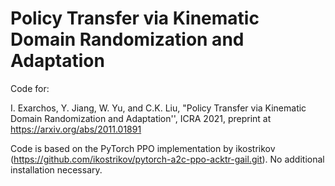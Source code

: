 # Policy Transfer via Kinematic Domain Randomization and Adaptation

Code for:

 I. Exarchos, Y. Jiang, W. Yu, and C.K. Liu, "Policy Transfer via Kinematic Domain Randomization and Adaptation'', ICRA 2021, preprint at https://arxiv.org/abs/2011.01891
 
 Code is based on the PyTorch PPO implementation by ikostrikov (https://github.com/ikostrikov/pytorch-a2c-ppo-acktr-gail.git). No additional installation necessary.
